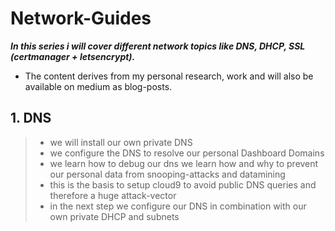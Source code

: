 # Network-Guides
***In this series i will cover different network topics like DNS, DHCP, SSL (certmanager + letsencrypt).*** 
- The content derives from my personal research, work and will also be available on medium as blog-posts.

## 1. DNS 
> - we will install our own private DNS
> - we configure the DNS to resolve our personal Dashboard Domains
> - we learn how to debug our dns 
> we learn how and why to prevent our personal data from snooping-attacks and datamining
> - this is the basis to setup cloud9 to avoid public DNS queries and therefore a huge attack-vector
> - in the next step we configure our DNS in combination with our own private DHCP and subnets
